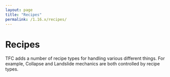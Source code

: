 ```yaml
---
layout: page
title: "Recipes"
permalink: /1.16.x/recipes/
---
```


# Recipes

TFC adds a number of recipe types for handling various different things. For example, Collapse and Landslide mechanics are both controlled by recipe types.